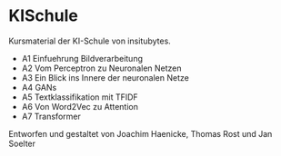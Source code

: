 # KISchule

Kursmaterial der KI-Schule von insitubytes. 

* A1 Einfuehrung Bildverarbeitung
* A2 Vom Perceptron zu Neuronalen Netzen
* A3 Ein Blick ins Innere der neuronalen Netze
* A4 GANs
* A5 Textklassifikation mit TFIDF
* A6 Von Word2Vec zu Attention
* A7 Transformer

Entworfen und gestaltet von Joachim Haenicke, Thomas Rost und Jan Soelter
